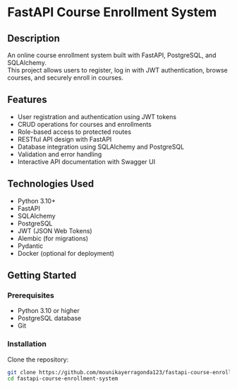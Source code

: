 # FastAPI Course Enrollment System

## Description
An online course enrollment system built with FastAPI, PostgreSQL, and SQLAlchemy.  
This project allows users to register, log in with JWT authentication, browse courses, and securely enroll in courses.

## Features
- User registration and authentication using JWT tokens
- CRUD operations for courses and enrollments
- Role-based access to protected routes
- RESTful API design with FastAPI
- Database integration using SQLAlchemy and PostgreSQL
- Validation and error handling
- Interactive API documentation with Swagger UI

## Technologies Used
- Python 3.10+
- FastAPI
- SQLAlchemy
- PostgreSQL
- JWT (JSON Web Tokens)
- Alembic (for migrations)
- Pydantic
- Docker (optional for deployment)

## Getting Started

### Prerequisites
- Python 3.10 or higher
- PostgreSQL database
- Git

### Installation
Clone the repository:

```bash
git clone https://github.com/mounikayerragonda123/fastapi-course-enrollment-system.git
cd fastapi-course-enrollment-system

